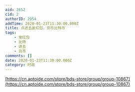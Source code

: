 ```yaml
---
aid: 2652
cid: 2
authorID: 2954
addTime: 2020-01-23T11:30:00.000Z
title: 点进去发红包，货币比特币
tags:
    - 发红包
    - 比特
    - 进去
    - 货币
comments: []
date: 2020-01-23T11:30:00.000Z
category: 时政
---
```


[https://cn.aptoide.com/store/bds-store/group/group-10867](https://cn.aptoide.com/store/bds-store/group/group-10867)
